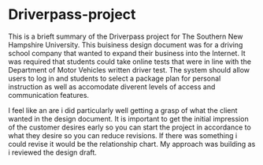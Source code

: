 # Driverpass-project
This is a brieft summary of the Driverpass project for The Southern New Hampshire University.
This buisiness design document was for a driving school company that wanted to expand their business into the Internet.
It was required that students could take online tests that were in line with the Department of Motor Vehicles written driver test.
The system should allow users to log in and students to select a package plan for personal instruction as well as accomodate diverent levels of access and communication features.

I feel like an are i did particularly well getting a grasp of what the client wanted in the design document.
It is important to get the initial impression of the customer desires early so you can start the project in accordance to what they desire so you can
reduce revisions.
If there was something i could revise it would be the relationship chart.
My approach was building as i reviewed the design draft.
